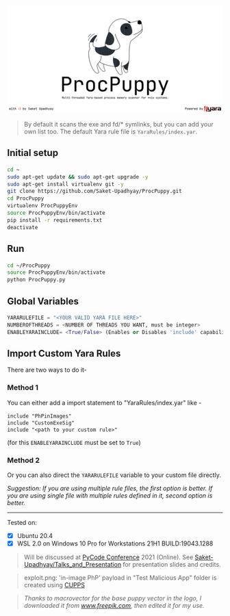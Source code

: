 <!-- # ProcPuppy -->
<!-- Multi-threaded Yara-based process memory scanner for *nix systems. -->

![](https://github.com/Saket-Upadhyay/ProcPuppy/blob/main/ProcPuppy.png)

> By default it scans the exe and fd/* symlinks, but you can add your own list too.
> The default Yara rule file is `YaraRules/index.yar`.

## Initial setup
```sh
cd ~
sudo apt-get update && sudo apt-get upgrade -y
sudo apt-get install virtualenv git -y
git clone https://github.com/Saket-Upadhyay/ProcPuppy.git
cd ProcPuppy
virtualenv ProcPuppyEnv
source ProcPuppyEnv/bin/activate
pip install -r requirements.txt
deactivate
```

## Run
```sh
cd ~/ProcPuppy
source ProcPuppyEnv/bin/activate
python ProcPuppy.py
```

## Global Variables
```python
YARARULEFILE = "<YOUR VALID YARA FILE HERE>"
NUMBEROFTHREADS = <NUMBER OF THREADS YOU WANT, must be integer>
ENABLEYARAINCLUDE= <True/False> (Enables or Disables 'include' capabilities of the yara compiler.)
```


## Import Custom Yara Rules
There are two ways to do it-

### Method 1
You can either add a import statement to "YaraRules/index.yar" like -
```yara
include "PhPinImages"
include "CustomExeSig"
include "<path to your custom rule>" 
```
(for this `ENABLEYARAINCLUDE` must be set to `True`) 

### Method 2
Or you can also direct the `YARARULEFILE` variable to your custom file directly.

_Suggestion: If you are using multiple rule files, the first option is better. If you are using single file with multiple rules defined in it, second option is better._

---

Tested on:

 - [x] Ubuntu 20.4
 - [x]  WSL 2.0 on Windows 10 Pro for Workstations 21H1 BUILD:19043.1288

> Will be discussed at [PyCode Conference](https://pycode-conference.org/) 2021 (Online).
> See [Saket-Upadhyay/Talks_and_Presentation](https://github.com/Saket-Upadhyay/Talks_and_Presentation) for presentation slides and credits.

> exploit.png: 'in-image PhP' payload in "Test Malicious App" folder is created using [CUPPS](https://github.com/Saket-Upadhyay/CustomPhpPayloadSignature)

> _Thanks to macrovector for the base puppy vector in the logo, I downloaded it from www.freepik.com, then edited it for my use._
